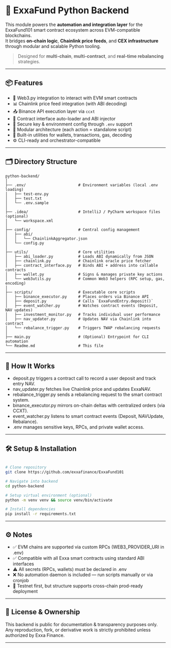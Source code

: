 # 🧠 ExxaFund Python Backend

This module powers the **automation and integration layer** for the ExxaFund101 smart contract ecosystem across EVM-compatible blockchains.  
It bridges **on-chain logic**, **Chainlink price feeds**, and **CEX infrastructure** through modular and scalable Python tooling.

> Designed for **multi-chain**, **multi-contract**, and **real-time rebalancing** strategies.

---

## 📦 Features

- 🔗 Web3.py integration to interact with EVM smart contracts
- 📊 Chainlink price feed integration (with ABI decoding)
- 📤 Binance API execution layer via `ccxt`
- 🧠 Contract interface auto-loader and ABI injector
- 🔐 Secure key & environment config through `.env` support
- 🧱 Modular architecture (each action = standalone script)
- 🧰 Built-in utilities for wallets, transactions, gas, decoding
- ⚙️ CLI-ready and orchestrator-compatible

---

## 🗂 Directory Structure

```plaintext
python-backend/
│
├── .env/                       # Environment variables (local .env loading)
│   ├── test-env.py
│   ├── test.txt
│   └── .env.sample
│
├── .idea/                      # IntelliJ / PyCharm workspace files (optional)
│   └── workspace.xml
│
├── config/                     # Central config management
│   ├── abi/
│   │   └── ChainlinkAggregator.json
│   └── config.py
│
├── utils/                      # Core utilities
│   ├── abi_loader.py           # Loads ABI dynamically from JSON
│   ├── chainlink.py            # Chainlink oracle price fetcher
│   ├── contract_interface.py   # Binds ABI + address into callable contracts
│   ├── wallet.py               # Signs & manages private key actions
│   └── web3utils.py            # Common Web3 helpers (RPC setup, gas, encoding)
│
├── scripts/                    # Executable core scripts
│   ├── binance_executor.py     # Places orders via Binance API
│   ├── deposit.py              # Calls `ExxaFundEntry.deposit()`
│   ├── event_watcher.py        # Watches contract events (Deposit, NAV updates)
│   ├── investment_monitor.py   # Tracks individual user performance
│   ├── nav_updater.py          # Updates NAV via Chainlink into contract
│   └── rebalance_trigger.py    # Triggers TWAP rebalancing requests
│
├── main.py                     # (Optional) Entrypoint for CLI automation
└── Readme.md                   # This file

```

---

## 🚀 How It Works

- deposit.py triggers a contract call to record a user deposit and track entry NAV.
- nav_updater.py fetches live Chainlink price and updates ExxaNAV.
- rebalance_trigger.py sends a rebalancing request to the smart contract system.
- binance_executor.py mirrors on-chain deltas with centralized orders (via CCXT).
- event_watcher.py listens to smart contract events (Deposit, NAVUpdate, Rebalance).
- .env manages sensitive keys, RPCs, and private wallet access.

---

## 🛠 Setup & Installation

```bash

# Clone repository
git clone https://github.com/exxafinance/ExxaFund101

# Navigate into backend
cd python-backend

# Setup virtual environment (optional)
python -m venv venv && source venv/bin/activate

# Install dependencies
pip install -r requirements.txt

```

---

## ⚙️ Notes

- ✅ EVM chains are supported via custom RPCs (WEB3_PROVIDER_URI in .env)
- ✅ Compatible with all Exxa smart contracts using standard ABI interfaces
- ⚠️ All secrets (RPCs, wallets) must be declared in .env
- ❌ No automation daemon is included — run scripts manually or via cronjob
- 🧪 Testnet first, but structure supports cross-chain prod-ready deployment

---

## 📎 License & Ownership

This backend is public for documentation & transparency purposes only.
Any reproduction, fork, or derivative work is strictly prohibited unless authorized by Exxa Finance.

---
